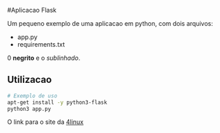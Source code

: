 #Aplicacao Flask

Um pequeno exemplo de uma aplicacao em python, com dois arquivos:

- app.py
- requirements.txt

0 **negrito** e o *sublinhado*.

## Utilizacao

```bash
# Exemplo de uso
apt-get install -y python3-flask
python3 app.py
```
O link para o site da [4linux](https://4linux.com.br)
